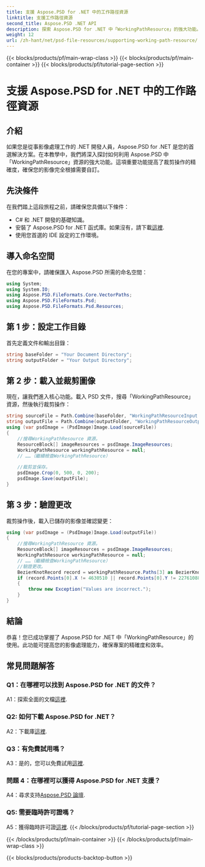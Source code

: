 ```yaml
---
title: 支援 Aspose.PSD for .NET 中的工作路徑資源
linktitle: 支援工作路徑資源
second_title: Aspose.PSD .NET API
description: 探索 Aspose.PSD for .NET 中「WorkingPathResource」的強大功能。透過此逐步指南提高影像精度。
weight: 12
url: /zh-hant/net/psd-file-resources/supporting-working-path-resource/
---
```


{{< blocks/products/pf/main-wrap-class >}}
{{< blocks/products/pf/main-container >}}
{{< blocks/products/pf/tutorial-page-section >}}

# 支援 Aspose.PSD for .NET 中的工作路徑資源

## 介紹
如果您是從事影像處理工作的 .NET 開發人員，Aspose.PSD for .NET 是您的首選解決方案。在本教學中，我們將深入探討如何利用 Aspose.PSD 中「WorkingPathResource」資源的強大功能。這項重要功能提高了裁剪操作的精確度，確保您的影像完全根據需要自訂。
## 先決條件
在我們踏上這段旅程之前，請確保您具備以下條件：
- C# 和 .NET 開發的基礎知識。
- 安裝了 Aspose.PSD for .NET 函式庫。如果沒有，請下載[這裡](https://releases.aspose.com/psd/net/).
- 使用您首選的 IDE 設定的工作環境。
## 導入命名空間
在您的專案中，請確保匯入 Aspose.PSD 所需的命名空間：
```csharp
using System;
using System.IO;
using Aspose.PSD.FileFormats.Core.VectorPaths;
using Aspose.PSD.FileFormats.Psd;
using Aspose.PSD.FileFormats.Psd.Resources;
```
## 第 1 步：設定工作目錄
首先定義文件和輸出目錄：
```csharp
string baseFolder = "Your Document Directory";
string outputFolder = "Your Output Directory";
```
## 第 2 步：載入並裁剪圖像
現在，讓我們進入核心功能。載入 PSD 文件，搜尋「WorkingPathResource」資源，然後執行裁剪操作：
```csharp
string sourceFile = Path.Combine(baseFolder, "WorkingPathResourceInput.psd");
string outputFile = Path.Combine(outputFolder, "WorkingPathResourceOutput.psd");
using (var psdImage = (PsdImage)Image.Load(sourceFile))
{
    //搜尋WorkingPathResource 資源。
    ResourceBlock[] imageResources = psdImage.ImageResources;
    WorkingPathResource workingPathResource = null;
    // ……（繼續檢查WorkingPathResource）
    
    //裁剪並保存。
    psdImage.Crop(0, 500, 0, 200);
    psdImage.Save(outputFile);
}
```
## 第 3 步：驗證更改
裁剪操作後，載入已儲存的影像並確認變更：
```csharp
using (var psdImage = (PsdImage)Image.Load(outputFile))
{
    //搜尋WorkingPathResource 資源。
    ResourceBlock[] imageResources = psdImage.ImageResources;
    WorkingPathResource workingPathResource = null;
    // ……（繼續檢查WorkingPathResource）
    //驗證更改。
    BezierKnotRecord record = workingPathResource.Paths[3] as BezierKnotRecord;
    if (record.Points[0].X != 4630510 || record.Points[0].Y != 22761088)
    {
        throw new Exception("Values are incorrect.");
    }
}
```
## 結論

恭喜！您已成功掌握了 Aspose.PSD for .NET 中「WorkingPathResource」的使用。此功能可提高您的影像處理能力，確保專案的精確度和效率。

## 常見問題解答

### Q1：在哪裡可以找到 Aspose.PSD for .NET 的文件？

 A1：探索全面的文檔[這裡](https://reference.aspose.com/psd/net/).

### Q2: 如何下載 Aspose.PSD for .NET？

A2：下載庫[這裡](https://releases.aspose.com/psd/net/).

### Q3：有免費試用嗎？

 A3：是的，您可以免費試用[這裡](https://releases.aspose.com/).

### 問題 4：在哪裡可以獲得 Aspose.PSD for .NET 支援？

A4：尋求支持[Aspose.PSD 論壇](https://forum.aspose.com/c/psd/34).

### Q5: 需要臨時許可證嗎？

 A5：獲得臨時許可證[這裡](https://purchase.aspose.com/temporary-license/).
{{< /blocks/products/pf/tutorial-page-section >}}

{{< /blocks/products/pf/main-container >}}
{{< /blocks/products/pf/main-wrap-class >}}

{{< blocks/products/products-backtop-button >}}
